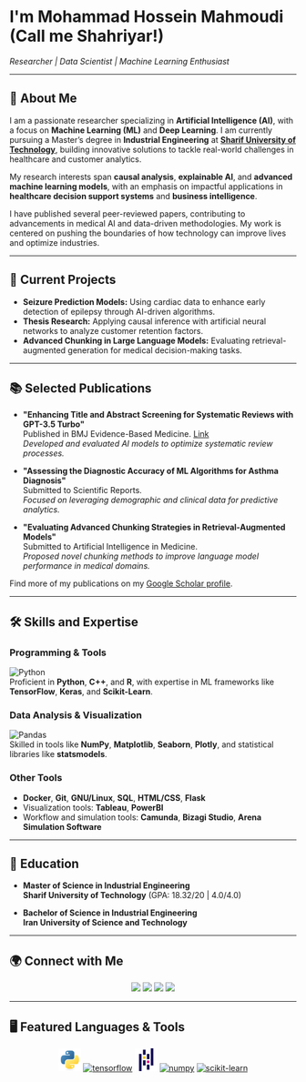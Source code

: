 # I'm Mohammad Hossein Mahmoudi (Call me Shahriyar!)  
*Researcher | Data Scientist | Machine Learning Enthusiast*  

---

## 🌟 About Me  
I am a passionate researcher specializing in **Artificial Intelligence (AI)**, with a focus on **Machine Learning (ML)** and **Deep Learning**. I am currently pursuing a Master’s degree in **Industrial Engineering** at [**Sharif University of Technology**](https://en.sharif.edu/), building innovative solutions to tackle real-world challenges in healthcare and customer analytics.  

My research interests span **causal analysis**, **explainable AI**, and **advanced machine learning models**, with an emphasis on impactful applications in **healthcare decision support systems** and **business intelligence**.  

I have published several peer-reviewed papers, contributing to advancements in medical AI and data-driven methodologies. My work is centered on pushing the boundaries of how technology can improve lives and optimize industries.  

---

## 🧠 Current Projects  
- **Seizure Prediction Models:** Using cardiac data to enhance early detection of epilepsy through AI-driven algorithms.  
- **Thesis Research:** Applying causal inference with artificial neural networks to analyze customer retention factors.  
- **Advanced Chunking in Large Language Models:** Evaluating retrieval-augmented generation for medical decision-making tasks.  

---

## 📚 Selected Publications  
- **"Enhancing Title and Abstract Screening for Systematic Reviews with GPT-3.5 Turbo"**  
  Published in BMJ Evidence-Based Medicine. [Link](https://ebm.bmj.com/)  
  *Developed and evaluated AI models to optimize systematic review processes.*  

- **"Assessing the Diagnostic Accuracy of ML Algorithms for Asthma Diagnosis"**  
  Submitted to Scientific Reports.  
  *Focused on leveraging demographic and clinical data for predictive analytics.*  

- **"Evaluating Advanced Chunking Strategies in Retrieval-Augmented Models"**  
  Submitted to Artificial Intelligence in Medicine.  
  *Proposed novel chunking methods to improve language model performance in medical domains.*  

Find more of my publications on my [Google Scholar profile](https://scholar.google.com/citations?user=1a7E2YIAAAAJ&hl=en).  

---

## 🛠️ Skills and Expertise  
### Programming & Tools  
![Python](https://img.shields.io/badge/-Python-3776AB?style=flat-square&logo=python&logoColor=white)  
Proficient in **Python**, **C++**, and **R**, with expertise in ML frameworks like **TensorFlow**, **Keras**, and **Scikit-Learn**.  

### Data Analysis & Visualization  
![Pandas](https://img.shields.io/badge/-Pandas-150458?style=flat-square&logo=pandas&logoColor=white)  
Skilled in tools like **NumPy**, **Matplotlib**, **Seaborn**, **Plotly**, and statistical libraries like **statsmodels**.  

### Other Tools  
- **Docker**, **Git**, **GNU/Linux**, **SQL**, **HTML/CSS**, **Flask**  
- Visualization tools: **Tableau**, **PowerBI**  
- Workflow and simulation tools: **Camunda**, **Bizagi Studio**, **Arena Simulation Software**  

---

## 📖 Education  
- **Master of Science in Industrial Engineering**  
  **Sharif University of Technology** (GPA: 18.32/20 | 4.0/4.0)  

- **Bachelor of Science in Industrial Engineering**  
  **Iran University of Science and Technology**  

---

## 🌍 Connect with Me  
<p align="center">
    <a href="https://www.linkedin.com/in/mohammad-h-mahmoudi"><img src="https://img.shields.io/badge/linkedin-%230077B5.svg?&style=for-the-badge&logo=linkedin&logoColor=white" height="25"></a>
    <a href="mailto:mahmoudi.mohammad.h@gmail.com"><img src="https://img.shields.io/badge/Gmail-D14836.svg?&style=for-the-badge&logo=gmail&logoColor=white" height="25"></a>
    <a href="https://github.com/mamishere"><img src="https://img.shields.io/badge/GitHub-181717?style=for-the-badge&logo=github&logoColor=white" height="25"></a>
    <a href="https://scholar.google.com/citations?user=1a7E2YIAAAAJ&hl=en"><img src="https://img.shields.io/badge/Google_Scholar-4285F4?style=for-the-badge&logo=google-scholar&logoColor=white" height="25"></a>
</p>  

---

## 🖥️ Featured Languages & Tools  
<p align="center">
    <a href="https://www.python.org"><img src="https://raw.githubusercontent.com/devicons/devicon/master/icons/python/python-original.svg" alt="python" width="40" height="40"/></a>
    <a href="https://www.tensorflow.org"><img src="https://www.vectorlogo.zone/logos/tensorflow/tensorflow-icon.svg" alt="tensorflow" width="40" height="40"/></a>
    <a href="https://pandas.pydata.org/"><img src="https://raw.githubusercontent.com/devicons/devicon/2ae2a900d2f041da66e950e4d48052658d850630/icons/pandas/pandas-original.svg" alt="pandas" width="40" height="40"/></a>
    <a href="https://numpy.org/"><img src="https://www.vectorlogo.zone/logos/numpy/numpy-icon.svg" alt="numpy" width="40" height="40"/></a>
    <a href="https://scikit-learn.org/"><img src="https://upload.wikimedia.org/wikipedia/commons/0/05/Scikit_learn_logo_small.svg" alt="scikit-learn" width="40" height="40"/></a>
</p>

